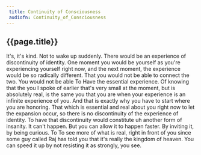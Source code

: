 ```yaml
---
 title: Continuity of Consciousness
 audiofn: Continuity_of_Consciousness
---
```


## {{page.title}}

It's, it's kind. Not to wake up suddenly. There would be an experience
of discontinuity of identity. One moment you would be yourself as you're
experiencing yourself right now, and the next moment, the experience
would be so radically different. That you would not be able to connect
the two. You would not be able To Have the essential experience. Of
knowing that the you I spoke of earlier that's very small at the moment,
but is absolutely real, is the same you that you are when your
experience is an infinite experience of you. And that is exactly why you
have to start where you are honoring. That which is essential and real
about you right now to let the expansion occur, so there is no
discontinuity of the experience of identity. To have that discontinuity
would constitute uh another form of insanity. It can't happen. But you
can allow it to happen faster. By inviting it, by being curious. To To
see more of what is real, right in front of you since some guy called
Raj has told you that it's really the kingdom of heaven. You can speed
it up by not resisting it as strongly, you see.

